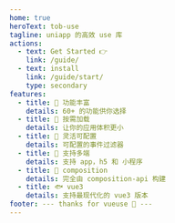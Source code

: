 ```yaml
---
home: true
heroText: tob-use
tagline: uniapp 的高效 use 库
actions:
  - text: Get Started 👉
    link: /guide/
  - text: install
    link: /guide/start/
    type: secondary
features:
  - title: 🦖 功能丰富
    details: 60+ 的功能供你选择
  - title: 🦕 按需加载
    details: 让你的应用体积更小
  - title: 🐊 灵活可配置
    details: 可配置的事件过滤器
  - title: 🐳 支持多端
    details: 支持 app，h5 和 小程序
  - title: 🐬 composition
    details: 完全由 composition-api 构建
  - title: 🐟 vue3
    details: 支持最现代化的 vue3 版本
footer: --- thanks for vueuse 🤗 ---
---
```


